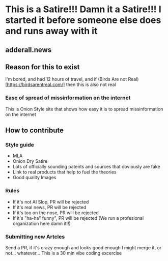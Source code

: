 
# This is a Satire!!! Damn it a Satire!!! I started it before someone else does and runs away with it

## adderall.news

## Reason for this to exist

I'm bored, and had 12 hours of travel, and if (Birds Are not Real)[https://birdsarentreal.com/] then this is also not real

### Ease of spread of missinformation on the internet

This is Onion Style site that shows how easy it is to spread missinformation on the internet

## How to contribute

### Style guide

* MLA
* Onion Dry Satire
* Lots of officially sounding patents and sources that obviously are fake
* Link to real products that help to fuel the theories
* Good quality Images

### Rules

* If it's not AI Slop, PR will be rejected
* If it's real news, PR will be rejected
* If it's too on the nose, PR will be rejected
* If it's "ha-ha" funny", PR will be rejected (We run a profesional organization here damn it!!)

### Submitting new Artcles
Send a PR, if it's crazy enough and looks good enough I might merge it, or not... whatever... This is a 30 min vibe coding excercise
